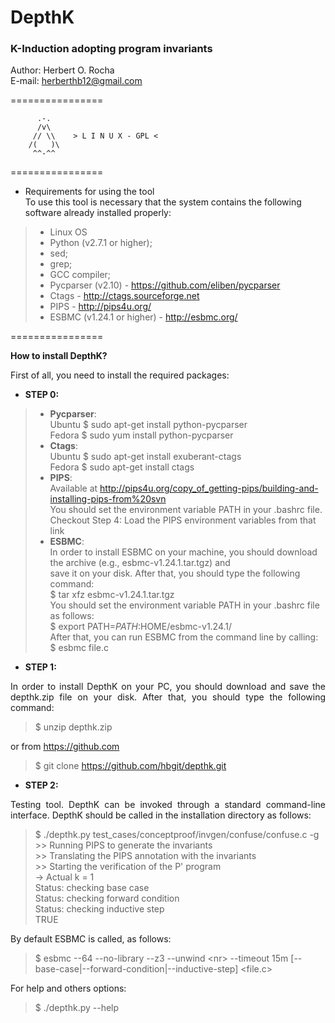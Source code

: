 <h1>DepthK</h1>
<h3>K-Induction adopting program invariants</h3>

Author: Herbert O. Rocha <br>
E-mail: herberthb12@gmail.com

================ 

          .-.          
          /v\
         // \\    > L I N U X - GPL <
        /(   )\
         ^^-^^

================

- Requirements for using the tool<br>
To use this tool is necessary that the system contains the following software already installed properly:

> - Linux OS
> - Python (v2.7.1 or higher);
> - sed;
> - grep;
> - GCC compiler; 
> - Pycparser (v2.10) - https://github.com/eliben/pycparser
> - Ctags - http://ctags.sourceforge.net 
> - PIPS - http://pips4u.org/
> - ESBMC (v1.24.1 or higher) - http://esbmc.org/

================

<b>How to install DepthK?</b>

<p align="justify">
First of all, you need to install the required packages:
</p>

- <b>STEP 0:</b>

> - <b>Pycparser</b>: <br> Ubuntu $ sudo apt-get install python-pycparser <br> Fedora $ sudo yum install python-pycparser
> - <b>Ctags</b>: <br> Ubuntu $ sudo apt-get install exuberant-ctags <br>Fedora $ sudo apt-get install ctags
> - <b>PIPS</b>: <br>Available at http://pips4u.org/copy_of_getting-pips/building-and-installing-pips-from%20svn <br>
You should set the environment variable PATH in your .bashrc file. <br> 
Checkout Step 4: Load the PIPS environment variables from that link<br>
> - <b>ESBMC</b>: <br>
In order to install ESBMC on your machine, you should download the archive (e.g., esbmc-v1.24.1.tar.tgz) and <br> 
save it on your disk. After that, you should type the following command: <br>
$ tar xfz esbmc-v1.24.1.tar.tgz <br>
You should set the environment variable PATH in your .bashrc file as follows: <br>
$ export PATH=$PATH:$HOME/esbmc-v1.24.1/ <br>
After that, you can run ESBMC from the command line by calling: <br>
$ esbmc file.c


- <b>STEP 1:</b>

<p align="justify">
In order to install DepthK on your PC, you should download and save the depthk.zip file on your disk. 
After that, you should type the following command:
</p>

> $ unzip depthk.zip

or from https://github.com

> $ git clone https://github.com/hbgit/depthk.git

- <b>STEP 2:</b>

<p align="justify">
Testing tool. DepthK can be invoked through a standard command-line interface. DepthK should be called 
in the installation directory as follows:  
</p>

> $ ./depthk.py test_cases/conceptproof/invgen/confuse/confuse.c -g <br> 
> \>\> Running PIPS to generate the invariants <br>
> \>\> Translating the PIPS annotation with the invariants <br>
> \>\> Starting the verification of the P' program <br>
> 	 \-\> Actual k = 1 <br>
> 		 Status: checking base case <br>
> 		 Status: checking forward condition <br>
> 		 Status: checking inductive step <br>
> TRUE <br>


By default ESBMC is called, as follows: 
> $ esbmc --64 --no-library --z3 --unwind \<nr\> --timeout 15m [--base-case|--forward-condition|--inductive-step] <file.c>

For help and others options: 

> $ ./depthk.py --help
